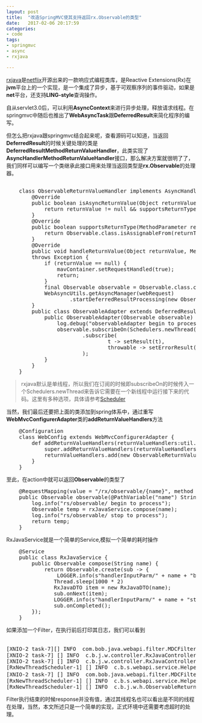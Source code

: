 ```yaml
---
layout: post
title:  "改造SpringMVC使其支持返回rx.Observable的类型"
date:   2017-02-06 20:17:59
categories: 
- code 
tags:
- springmvc
- async
- rxjava

---
```

[rxjava](https://github.com/ReactiveX/RxJava)是[netflix](https://github.com/Netflix/)开源出来的一款响应式编程类库，是Reactive Extensions(Rx)在**jvm**平台上的一个实现，是一个集成了异步，基于可观察序列的事件驱动，如果是**net**平台，还支持**LING-style**查询操作。

自从servlet3.0后，可以利用**AsyncContext**来进行异步处理，释放请求线程。在springmvc中随后也推出了**WebAsyncTask**跟**DeferredResult**来简化程序的编写。

但怎么把rxjava跟springmvc结合起来呢，查看源码可以知道，当返回**DeferredResult**的时候关键处理的类是**DeferredResultMethodReturnValueHandler**，此类实现了**AsyncHandlerMethodReturnValueHandler**接口，那么解决方案就很明了了，我们同样可以编写一个类继承此接口用来处理当返回类型是**rx.Observable**的处理器。
<pre>

	class ObservableReturnValueHandler implements AsyncHandlerMethodReturnValueHandler {
	    @Override
	    public boolean isAsyncReturnValue(Object returnValue, MethodParameter returnType) {
	        return returnValue != null && supportsReturnType(returnType);
	    }
	    @Override
	    public boolean supportsReturnType(MethodParameter returnType) {
	        return Observable.class.isAssignableFrom(returnType.getParameterType());
	    }
	    @Override
	    public void handleReturnValue(Object returnValue, MethodParameter returnType, ModelAndViewContainer mavContainer, NativeWebRequest webRequest) 
	    throws Exception {
	        if (returnValue == null) {
	            mavContainer.setRequestHandled(true);
	            return;
	        }
	        final Observable<?> observable = Observable.class.cast(returnValue);
	        WebAsyncUtils.getAsyncManager(webRequest)
	                .startDeferredResultProcessing(new ObservableAdapter<>(observable), mavContainer);
	    }
	    public class ObservableAdapter<T> extends DeferredResult<T> {
	        public ObservableAdapter(Observable<T> observable) {
	            log.debug("observableAdapter begin to process");
	            observable.subscribeOn(Schedulers.newThread())
	                    .subscribe(
	                            t -> setResult(t),
	                            throwable -> setErrorResult(throwable)
	                    );
	        }
	    }
	}
</pre>

> rxjava默认是单线程，所以我们在订阅的时候即subscribeOn的时候传入一个Schedulers.newThread来告诉它需要在一个新线程中运行接下来的代码。这里有多种选项，具体请参考[Scheduler](http://reactivex.io/documentation/scheduler.html)

当然，我们最后还要把上面的类添加到spring体系中，通过重写**WebMvcConfigurerAdapter**类的**addReturnValueHandlers**方法
<pre>
    @Configuration
    class WebConfig extends WebMvcConfigurerAdapter {
    	def addReturnValueHandlers(returnValueHandlers:util.List[HandlerMethodReturnValueHandler]) = {
    		super.addReturnValueHandlers(returnValueHandlers)
    		returnValueHandlers.add(new ObservableReturnValueHandler)
        }
    }
</pre>

至此，在action中就可以返回**Observable**的类型了
<pre>
	@RequestMapping(value = "/rx/observable/{name}", method = RequestMethod.GET)
	public Observable<RxJavaDTO> observable(@PathVariable("name") String name) {
		log.info("rs/observable/ begin to process");
		Observable<RxJavaDTO> temp = rxJavaService.compose(name);
		log.info("rs/observable/ stop to process");
		return temp;
	}
</pre>
RxJavaService就是一个简单的Service,模拟一个简单的耗时操作
<pre>
	@Service
	public class RxJavaService {
		public Observable<RxJavaDTO> compose(String name) {
	    	return Observable.<RxJavaDTO>create(sub -> {
	            LOGGER.info(s"handlerInputParm/" + name + "begin to process")
			   Thread.sleep(1000 * 2)
			   RxJavaDTO item = new RxJavaDTO(name);
			   sub.onNext(item);
			   LOGGER.info(s"handlerInputParm/" + name + "stop to process")
			   sub.onCompleted();
	    });
	}
</pre>

如果添加一个Filter，在执行前后打印其日志，我们可以看到
<pre>

[XNIO-2 task-7][] INFO  com.bob.java.webapi.filter.MDCFilter - /rxjava/v1/rx/observable/123 -> 开始客户端请求ip -> 127.0.0.1 标识符是 -> 9e110f7a-ad09-4619-9f69-753e96a4e7ce
[XNIO-2 task-7] [] INFO  c.b.j.w.controller.RxJavaController - rs/observable/ begin to process
[XNIO-2 task-7] [] INFO  c.b.j.w.controller.RxJavaController - rs/observable/ stop to process
[RxNewThreadScheduler-1] [] INFO  c.b.s.webapi.service.HelperService - handlerInputParm/123 begin to process
[XNIO-2 task-7] [] INFO  com.bob.java.webapi.filter.MDCFilter - /rxjava/v1/rx/observable/123 -> 结束客户端请求ip -> null 标识符是 -> null
[RxNewThreadScheduler-1] [] INFO  c.b.s.webapi.service.HelperService - handlerInputParm/123 stop to process
[RxNewThreadScheduler-1] [] INFO  c.b.j.w.h.ObservableReturnValueHandler - observableAdapter set the result value to DeferredResult</pre>

Filter执行结束的时候response并没有值，通过其线程名也可以看出是不同的线程在处理，当然，本文所述只是一个简单的实现，正式环境中还需要考虑超时的处理。